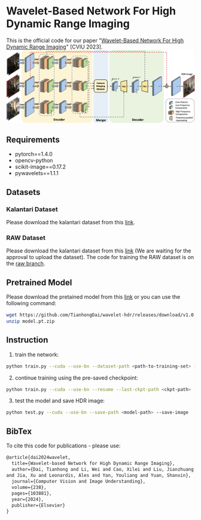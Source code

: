 # Wavelet-Based Network For High Dynamic Range Imaging
This is the official code for our paper "[Wavelet-Based Network For High Dynamic Range Imaging](https://www.sciencedirect.com/science/article/pii/S1077314223002618)" [CVIU 2023].
![netowrk_structure](assets/FHDRNet.png)
## Requirements
- pytorch==1.4.0
- opencv-python
- scikit-image==0.17.2
- pywavelets==1.1.1

## Datasets
### Kalantari Dataset
Please download the kalantari dataset from this [link](https://cseweb.ucsd.edu/~viscomp/projects/SIG17HDR/).
### RAW Dataset
Please download the kalantari dataset from this [link](https://github.com/TianhongDai/wavelet-hdr) (We are waiting for the approval to upload the dataset). The code for training the RAW dataset is on the [raw branch](https://github.com/TianhongDai/wavelet-hdr/tree/raw).

## Pretrained Model
Please download the pretained model from this [link](https://github.com/TianhongDai/wavelet-hdr/releases/tag/v1.0.0) or you can use the following command:
```bash
wget https://github.com/TianhongDai/wavelet-hdr/releases/download/v1.0.0/model.pt.zip
unzip model.pt.zip
```

## Instruction
1. train the network:
```bash
python train.py --cuda --use-bn --dataset-path <path-to-training-set> --testset-path <path-to-test-set>
```
2. continue training using the pre-saved checkpoint:
```bash
python train.py --cuda --use-bn --resume --last-ckpt-path <ckpt-path>
```
3. test the model and save HDR image:
```bash
python test.py --cuda --use-bn --save-path <model-path> --save-image
```
## BibTex
To cite this code for publications - please use:
```
@article{dai2024wavelet,
  title={Wavelet-based Network for High Dynamic Range Imaging},
  author={Dai, Tianhong and Li, Wei and Cao, Xilei and Liu, Jianzhuang and Jia, Xu and Leonardis, Ales and Yan, Youliang and Yuan, Shanxin},
  journal={Computer Vision and Image Understanding},
  volume={238},
  pages={103881},
  year={2024},
  publisher={Elsevier}
}
```
